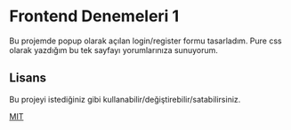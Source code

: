 
# Frontend Denemeleri 1

Bu projemde popup olarak açılan login/register formu tasarladım. Pure css olarak yazdığım bu tek sayfayı yorumlarınıza sunuyorum.


## Lisans
Bu projeyi istediğiniz gibi kullanabilir/değiştirebilir/satabilirsiniz.

[MIT](https://choosealicense.com/licenses/mit/)

  
